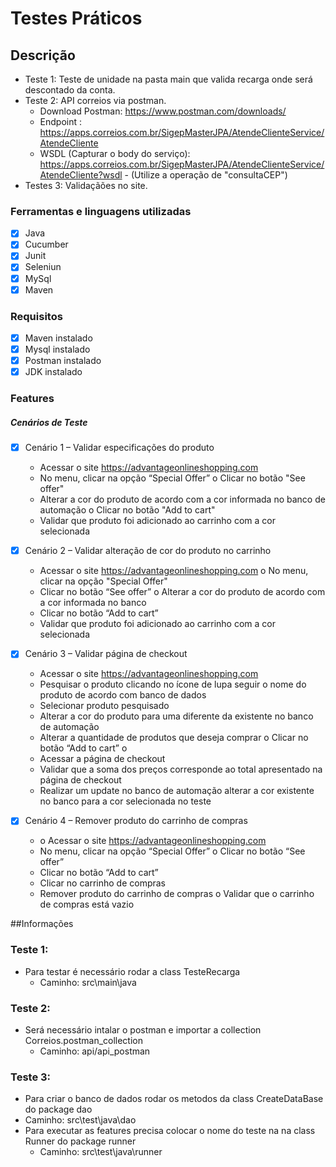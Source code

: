 # Testes Práticos 

## Descrição


- Teste 1: Teste de unidade na pasta main que valida recarga onde será descontado da conta.
- Teste 2: API correios via postman.
  - Download Postman: https://www.postman.com/downloads/ 
  - Endpoint : https://apps.correios.com.br/SigepMasterJPA/AtendeClienteService/AtendeCliente 
  - WSDL (Capturar o body do serviço): https://apps.correios.com.br/SigepMasterJPA/AtendeClienteService/AtendeCliente?wsdl - (Utilize a operação de "consultaCEP")
- Testes 3: Validaçãões no site.

### Ferramentas e linguagens utilizadas
 - [x] Java
 - [x] Cucumber
 - [x] Junit
 - [x] Seleniun
 - [x] MySql
 - [x] Maven

### Requisitos
- [x] Maven instalado
- [x] Mysql instalado
- [x] Postman instalado
- [x] JDK instalado

### Features
##### Cenários de Teste

  - [x] Cenário 1 – Validar especificações do produto
    - Acessar o site https://advantageonlineshopping.com 
    - No menu, clicar na opção “Special Offer” o Clicar no botão "See offer"
    - Alterar a cor do produto de acordo com a cor informada no banco de automação o Clicar no botão "Add to cart" 
    - Validar que produto foi adicionado ao carrinho com a cor selecionada

  - [x] Cenário 2 – Validar alteração de cor do produto no carrinho
    - Acessar o site https://advantageonlineshopping.com o No menu, clicar na opção "Special Offer"
    - Clicar no botão “See offer” o Alterar a cor do produto de acordo com a cor informada no banco
    - Clicar no botão “Add to cart” 
    - Validar que produto foi adicionado ao carrinho com a cor selecionada

  - [x] Cenário 3 – Validar página de checkout
    - Acessar o site https://advantageonlineshopping.com 
    - Pesquisar o produto clicando no ícone de lupa  seguir o nome do produto de acordo com banco de dados
    - Selecionar produto pesquisado 
    - Alterar a cor do produto para uma diferente da existente no banco de automação 
    - Alterar a quantidade de produtos que deseja comprar o Clicar no botão “Add to cart” o 
    - Acessar a página de checkout 
    - Validar que a soma dos preços corresponde ao total apresentado na página de checkout
    - Realizar um update no banco de automação alterar a cor existente no banco para a cor selecionada no teste

  - [x] Cenário 4 – Remover produto do carrinho de compras
    - o Acessar o site https://advantageonlineshopping.com 
    - No menu, clicar na opção “Special Offer” o Clicar no botão “See offer” 
    - Clicar no botão “Add to cart” 
    - Clicar no carrinho de compras 
    - Remover produto do carrinho de compras o Validar que o carrinho de compras está vazio



##Informações
### Teste 1:
- Para testar é necessário rodar a class TesteRecarga
  - Caminho: src\main\java

### Teste 2:  
- Será necessário intalar o postman e importar a collection Correios.postman_collection
  - Caminho: api/api_postman

### Teste 3:
- Para criar o banco de dados rodar os metodos da class CreateDataBase do package dao 
- Caminho: src\test\java\dao
- Para executar as features precisa colocar o nome do teste na na class Runner do package runner
  - Caminho: src\test\java\runner



  